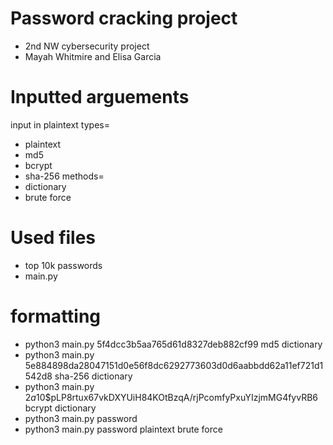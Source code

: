 # Password cracking project
- 2nd NW cybersecurity project
- Mayah Whitmire and Elisa Garcia
# Inputted arguements
input in plaintext
types=
- plaintext
- md5
- bcrypt
- sha-256
methods=
- dictionary
- brute force
# Used files
- top 10k passwords
- main.py
# formatting
- python3 main.py 5f4dcc3b5aa765d61d8327deb882cf99 md5 dictionary
- python3 main.py 5e884898da28047151d0e56f8dc6292773603d0d6aabbdd62a11ef721d1542d8 sha-256 dictionary
- python3 main.py $2a$10$pLP8rtux67vkDXYUiH84KOtBzqA/rjPcomfyPxuYIzjmMG4fyvRB6 bcrypt dictionary
- python3 main.py password
- python3 main.py password plaintext brute force
